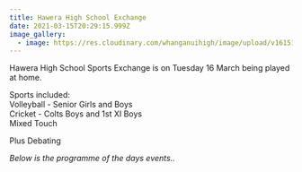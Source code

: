 ```yaml
---
title: Hawera High School Exchange
date: 2021-03-15T20:29:15.999Z
image_gallery:
  - image: https://res.cloudinary.com/whanganuihigh/image/upload/v1615158530/Events/Hawera-Exchange-term1-2021.jpg
---
```

Hawera High School Sports Exchange is on Tuesday 16 March being played at home.

Sports included:  
Volleyball - Senior Girls and Boys  
Cricket - Colts Boys and 1st XI Boys  
Mixed Touch  

Plus Debating 

*Below is the programme of the days events..* 

